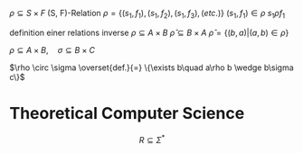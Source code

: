 
$\rho \subseteq S \times F$ (S, F)-Relation
$\rho = \{(s_1,\,f_1),\,(s_1,\,f_2),\,(s_1,\,f_3),\,(etc.)\}$
$(s_1,\,f_1) \in \rho$
$s_1 \rho f_1$



definition einer relations inverse
$\rho \subseteq A\times B$
$\hat{\rho} \subseteq B\times A$
$\hat{\rho} = \{(b, a) | (a, b) \in \rho\}$

$\rho \subseteq A \times B,\quad \sigma \subseteq B\times C$

$\rho \circ \sigma \overset{def.}{=} \{\exists b\quad a\rho b \wedge b\sigma  c\}$



# Theoretical Computer Science

$$
R \subseteq \Sigma^*
$$